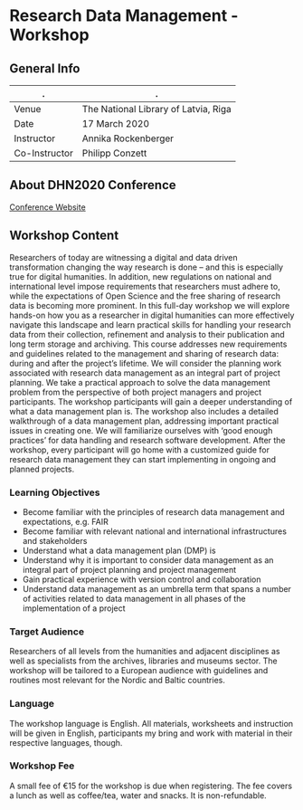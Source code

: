 # Research Data Management - Workshop

## General Info

| .  | . |
|---|---|
|Venue|The National Library of Latvia, Riga|
|Date|17 March 2020|
|Instructor|Annika Rockenberger|
|Co-Instructor|Philipp Conzett|

## About DHN2020 Conference

[Conference Website](http://dig-hum-nord.eu/conferences/dhn2020/)

## Workshop Content

Researchers of today are witnessing a digital and data driven transformation changing the way research is done – and this is especially true for digital humanities. In addition, new regulations on national and international level impose requirements that researchers must adhere to, while the expectations of Open Science and the free sharing of research data is becoming more prominent. In this full-day workshop we will explore hands-on how you as a researcher in digital humanities can more effectively navigate this landscape and learn practical skills for handling your research data from their collection, refinement and analysis to their publication and long term storage and archiving. 
This course addresses new requirements and guidelines related to the management and sharing of research data: during and after the project’s lifetime. We will consider the planning work associated with research data management as an integral part of project planning. We take a practical approach to solve the data management problem from the perspective of both project managers and project participants. The workshop participants will gain a deeper understanding of what a data management plan is. The workshop also includes a detailed walkthrough of a data management plan, addressing important practical issues in creating one. We will familiarize ourselves with ‘good enough practices’ for data handling and research software development. After the workshop, every participant will go home with a customized guide for research data management they can start implementing in ongoing and planned projects.

### Learning Objectives 
* Become familiar with the principles of research data management and expectations, e.g. FAIR 
* Become familiar with relevant national and international infrastructures and stakeholders 
* Understand what a data management plan (DMP) is 
* Understand why it is important to consider data management as an integral part of project planning and project management 
* Gain practical experience with version control and collaboration
* Understand data management as an umbrella term that spans a number of activities related to data management in all phases of the implementation of a project 

### Target Audience
Researchers of all levels from the humanities and adjacent disciplines as well as specialists from the archives, libraries and museums sector.
The workshop will be tailored to a European audience with guidelines and routines most relevant for the Nordic and Baltic countries.

### Language
The workshop language is English. All materials, worksheets and instruction will be given in English, participants my bring and work with material in their respective languages, though.

### Workshop Fee
A small fee of €15 for the workshop is due when registering. The fee covers a lunch as well as coffee/tea, water and snacks. It is non-refundable. 
